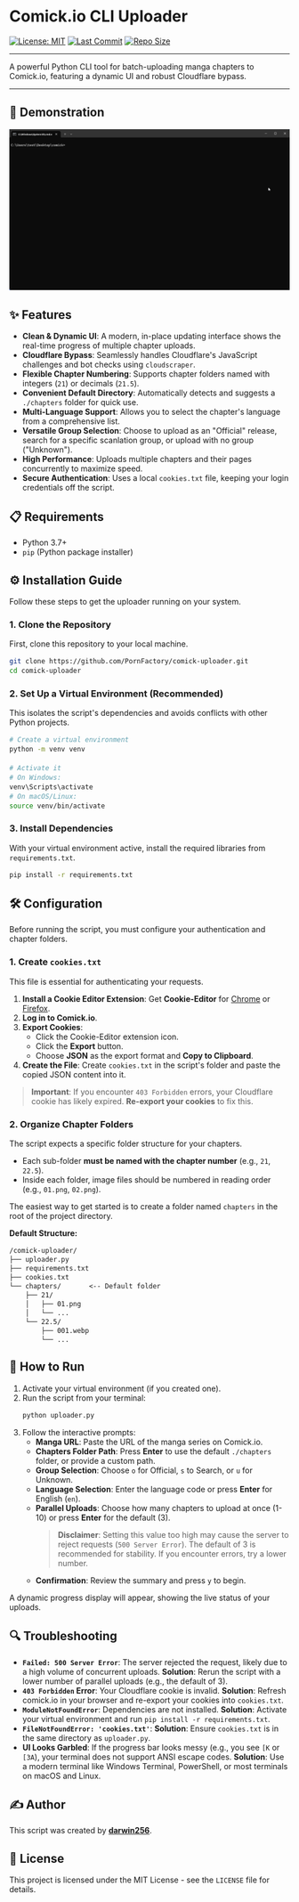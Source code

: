# Comick.io CLI Uploader

[![License: MIT](https://img.shields.io/github/license/PornFactory/comick-uploader)](https://github.com/PornFactory/comick-uploader/blob/main/LICENSE)
[![Last Commit](https://img.shields.io/github/last-commit/PornFactory/comick-uploader)](https://github.com/PornFactory/comick-uploader/commits/main)
[![Repo Size](https://img.shields.io/github/repo-size/PornFactory/comick-uploader)](https://github.com/PornFactory/comick-uploader)

---

A powerful Python CLI tool for batch-uploading manga chapters to Comick.io, featuring a dynamic UI and robust Cloudflare bypass.

---

## 🎥 Demonstration

![Script Demonstration GIF](https://raw.githubusercontent.com/PornFactory/comick-uploader/refs/heads/main/videos/script.gif)

## ✨ Features

-   **Clean & Dynamic UI**: A modern, in-place updating interface shows the real-time progress of multiple chapter uploads.
-   **Cloudflare Bypass**: Seamlessly handles Cloudflare's JavaScript challenges and bot checks using `cloudscraper`.
-   **Flexible Chapter Numbering**: Supports chapter folders named with integers (`21`) or decimals (`21.5`).
-   **Convenient Default Directory**: Automatically detects and suggests a `./chapters` folder for quick use.
-   **Multi-Language Support**: Allows you to select the chapter's language from a comprehensive list.
-   **Versatile Group Selection**: Choose to upload as an "Official" release, search for a specific scanlation group, or upload with no group ("Unknown").
-   **High Performance**: Uploads multiple chapters and their pages concurrently to maximize speed.
-   **Secure Authentication**: Uses a local `cookies.txt` file, keeping your login credentials off the script.

## 📋 Requirements

-   Python 3.7+
-   `pip` (Python package installer)

## ⚙️ Installation Guide

Follow these steps to get the uploader running on your system.

### 1. Clone the Repository

First, clone this repository to your local machine.

```bash
git clone https://github.com/PornFactory/comick-uploader.git
cd comick-uploader
```

### 2. Set Up a Virtual Environment (Recommended)

This isolates the script's dependencies and avoids conflicts with other Python projects.

```bash
# Create a virtual environment
python -m venv venv

# Activate it
# On Windows:
venv\Scripts\activate
# On macOS/Linux:
source venv/bin/activate
```

### 3. Install Dependencies

With your virtual environment active, install the required libraries from `requirements.txt`.

```bash
pip install -r requirements.txt
```

## 🛠️ Configuration

Before running the script, you must configure your authentication and chapter folders.

### 1. Create `cookies.txt`

This file is essential for authenticating your requests.

1.  **Install a Cookie Editor Extension**: Get **Cookie-Editor** for [Chrome](https://chrome.google.com/webstore/detail/cookie-editor/hlkenndednhfkekhgcdicdfddnkalmdm) or [Firefox](https://addons.mozilla.org/en-US/firefox/addon/cookie-editor/).
2.  **Log in to Comick.io**.
3.  **Export Cookies**:
    - Click the Cookie-Editor extension icon.
    - Click the **Export** button.
    - Choose **JSON** as the export format and **Copy to Clipboard**.
4.  **Create the File**: Create `cookies.txt` in the script's folder and paste the copied JSON content into it.

> **Important**: If you encounter `403 Forbidden` errors, your Cloudflare cookie has likely expired. **Re-export your cookies** to fix this.

### 2. Organize Chapter Folders

The script expects a specific folder structure for your chapters.

-   Each sub-folder **must be named with the chapter number** (e.g., `21`, `22.5`).
-   Inside each folder, image files should be numbered in reading order (e.g., `01.png`, `02.png`).

The easiest way to get started is to create a folder named `chapters` in the root of the project directory.

**Default Structure:**
```
/comick-uploader/
├── uploader.py
├── requirements.txt
├── cookies.txt
└── chapters/       <-- Default folder
    ├── 21/
    │   ├── 01.png
    │   └── ...
    └── 22.5/
        ├── 001.webp
        └── ...
```

## 🚀 How to Run

1.  Activate your virtual environment (if you created one).
2.  Run the script from your terminal:
    ```bash
    python uploader.py
    ```
3.  Follow the interactive prompts:
    -   **Manga URL**: Paste the URL of the manga series on Comick.io.
    -   **Chapters Folder Path**: Press **Enter** to use the default `./chapters` folder, or provide a custom path.
    -   **Group Selection**: Choose `o` for Official, `s` to Search, or `u` for Unknown.
    -   **Language Selection**: Enter the language code or press **Enter** for English (`en`).
    -   **Parallel Uploads**: Choose how many chapters to upload at once (1-10) or press **Enter** for the default (3).
        > **Disclaimer**: Setting this value too high may cause the server to reject requests (`500 Server Error`). The default of 3 is recommended for stability. If you encounter errors, try a lower number.
    -   **Confirmation**: Review the summary and press `y` to begin.

A dynamic progress display will appear, showing the live status of your uploads.

## 🔍 Troubleshooting

-   **`Failed: 500 Server Error`**: The server rejected the request, likely due to a high volume of concurrent uploads. **Solution**: Rerun the script with a lower number of parallel uploads (e.g., the default of 3).
-   **`403 Forbidden` Error**: Your Cloudflare cookie is invalid. **Solution**: Refresh comick.io in your browser and re-export your cookies into `cookies.txt`.
-   **`ModuleNotFoundError`**: Dependencies are not installed. **Solution**: Activate your virtual environment and run `pip install -r requirements.txt`.
-   **`FileNotFoundError: 'cookies.txt'`**: **Solution**: Ensure `cookies.txt` is in the same directory as `uploader.py`.
-   **UI Looks Garbled**: If the progress bar looks messy (e.g., you see `[K` or `[3A`), your terminal does not support ANSI escape codes. **Solution**: Use a modern terminal like Windows Terminal, PowerShell, or most terminals on macOS and Linux.

## ✍️ Author

This script was created by **[darwin256](https://comick.io/user/b9b6d682-3757-4fd9-9cb6-8e271a727871)**.

## 📄 License

This project is licensed under the MIT License - see the `LICENSE` file for details.
